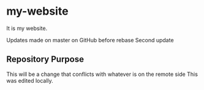 # my-website

It is my website.

Updates made on master on GitHub before rebase
Second update

## Repository Purpose

This will be a change that conflicts with whatever is on the remote side
This was edited locally.
